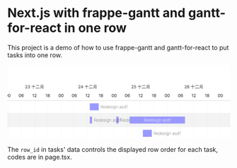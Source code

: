 # Next.js with frappe-gantt and gantt-for-react in one row

This project is a demo of how to use frappe-gantt and gantt-for-react to put tasks into one row.

<img src="public/gantt_in_one_row.png" />

The `row_id` in tasks' data controls the displayed row order for each task, codes are in page.tsx.